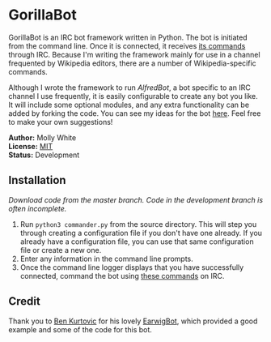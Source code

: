 # GorillaBot
GorillaBot is an IRC bot framework written in Python. The bot is initiated from the command line. Once it is connected, it receives [its commands](https://github.com/mollywhite/GorillaBot/blob/master/docs/commands.md) through IRC. Because I'm writing the framework mainly for use in a channel frequented by Wikipedia editors, there are a number of Wikipedia-specific commands.

Although I wrote the framework to run _AlfredBot_, a bot specific to an IRC channel I use frequently, it is easily configurable to create any bot you like. It will include some optional modules, and any extra functionality can be added by forking the code. You can see my ideas for the bot [here](https://github.com/mollywhite/GorillaBot/blob/master/docs/todo.md). Feel free to make your own suggestions!

__Author:__ Molly White<br />
__License:__ [MIT](http://opensource.org/licenses/MIT)<br/>
__Status:__ Development

## Installation
_Download code from the master branch. Code in the development branch is often incomplete._

1. Run `python3 commander.py` from the source directory. This will step you through creating a configuration file if you don't have one already. If you already have a configuration file, you can use that same configuration file or create a new one.
2. Enter any information in the command line prompts.
3. Once the command line logger displays that you have successfully connected, command the bot using [these commands](https://github.com/mollywhite/GorillaBot/blob/master/docs/commands.md) on IRC.


## Credit
Thank you to [Ben Kurtovic](https://github.com/earwig) for his lovely [EarwigBot](https://github.com/earwig/earwigbot), which provided a good example and some of the code for this bot.
